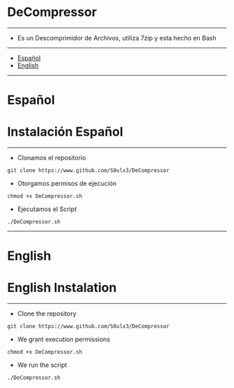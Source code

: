 # DeCompressor
--------------
- Es un Descomprimidor de Archivos, utiliza 7zip y esta hecho en Bash
--------------------------------------------------

- [Español](#español)
- [English](#english)

--------------------------------------------------
# Español
# Instalación Español
---------------------

- Clonamos el repositorio
```
git clone https://www.github.com/S0ulx3/DeCompressor
```
- Otorgamos permisos de ejecución
```
chmod +x DeCompressor.sh
```
- Ejecutamos el Script
```
./DeCompressor.sh
```
------------------------------------------------------------------------------------------------------------------------------------------------------
# English
# English Instalation
---------------------

- Clone the repository
```
git clone https://www.github.com/S0ulx3/DeCompressor
```
- We grant execution permissions 
```
chmod +x DeCompressor.sh
```
- We run the script 
```
./DeCompressor.sh
```